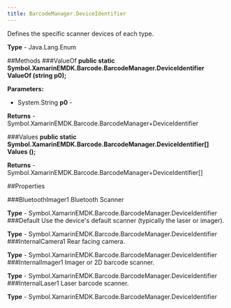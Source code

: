 ```yaml
---
title: BarcodeManager.DeviceIdentifier
---
```

Defines the specific scanner devices of each type.

**Type** - Java.Lang.Enum

##Methods
###ValueOf
**public static Symbol.XamarinEMDK.Barcode.BarcodeManager.DeviceIdentifier ValueOf (string p0);**


        

**Parameters:** 

* System.String **p0** - 
        

**Returns** - Symbol.XamarinEMDK.Barcode.BarcodeManager+DeviceIdentifier

###Values
**public static Symbol.XamarinEMDK.Barcode.BarcodeManager.DeviceIdentifier[] Values ();**


        


**Returns** - Symbol.XamarinEMDK.Barcode.BarcodeManager+DeviceIdentifier[]

##Properties

###BluetoothImager1
Bluetooth Scanner

**Type** - Symbol.XamarinEMDK.Barcode.BarcodeManager.DeviceIdentifier
###Default
Use the device's default scanner (typically the laser or imager).

**Type** - Symbol.XamarinEMDK.Barcode.BarcodeManager.DeviceIdentifier
###InternalCamera1
Rear facing camera.

**Type** - Symbol.XamarinEMDK.Barcode.BarcodeManager.DeviceIdentifier
###InternalImager1
Imager or 2D barcode scanner.

**Type** - Symbol.XamarinEMDK.Barcode.BarcodeManager.DeviceIdentifier
###InternalLaser1
Laser barcode scanner.

**Type** - Symbol.XamarinEMDK.Barcode.BarcodeManager.DeviceIdentifier


